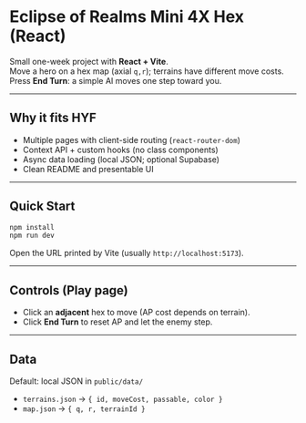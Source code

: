 # Eclipse of Realms Mini 4X Hex (React)

Small one-week project with **React + Vite**.  
Move a hero on a hex map (axial `q,r`); terrains have different move costs.  
Press **End Turn**: a simple AI moves one step toward you.

---

## Why it fits HYF
- Multiple pages with client-side routing (`react-router-dom`)
- Context API + custom hooks (no class components)
- Async data loading (local JSON; optional Supabase)
- Clean README and presentable UI

---

## Quick Start
```bash
npm install
npm run dev
```
Open the URL printed by Vite (usually `http://localhost:5173`).

---

## Controls (Play page)

- Click an **adjacent** hex to move (AP cost depends on terrain).
- Click **End Turn** to reset AP and let the enemy step.

---

## Data

Default: local JSON in `public/data/`

- `terrains.json` → `{ id, moveCost, passable, color }`
- `map.json` → `{ q, r, terrainId }`
